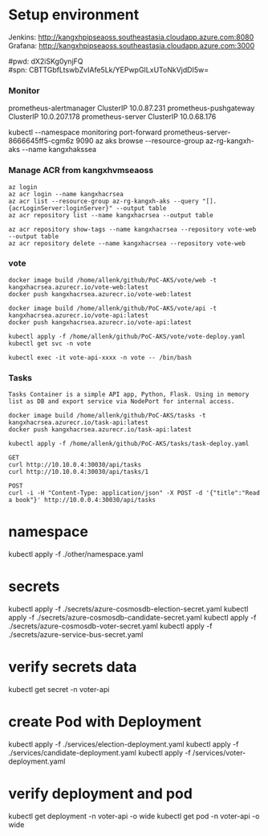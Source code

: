 # Setup environment
Jenkins: http://kangxhpipseaoss.southeastasia.cloudapp.azure.com:8080
Grafana: http://kangxhpipseaoss.southeastasia.cloudapp.azure.com:3000

#pwd: dX2iSKg0ynjFQ  
#spn: CBTTGbfLtswbZvIAfe5Lk/YEPwpGILxUToNkVjdDI5w=

### Monitor

prometheus-alertmanager         ClusterIP   10.0.87.231
prometheus-pushgateway          ClusterIP   10.0.207.178
prometheus-server               ClusterIP   10.0.68.176

kubectl --namespace monitoring port-forward prometheus-server-8666645ff5-cgm6z 9090
az aks browse --resource-group az-rg-kangxh-aks --name kangxhakssea

### Manage ACR from kangxhvmseaoss
    az login
    az acr login --name kangxhacrsea
    az acr list --resource-group az-rg-kangxh-aks --query "[].{acrLoginServer:loginServer}" --output table
    az acr repository list --name kangxhacrsea --output table

    az acr repository show-tags --name kangxhacrsea --repository vote-web --output table
    az acr repository delete --name kangxhacrsea --repository vote-web

### vote

    docker image build /home/allenk/github/PoC-AKS/vote/web -t kangxhacrsea.azurecr.io/vote-web:latest
    docker push kangxhacrsea.azurecr.io/vote-web:latest

    docker image build /home/allenk/github/PoC-AKS/vote/api -t kangxhacrsea.azurecr.io/vote-api:latest
    docker push kangxhacrsea.azurecr.io/vote-api:latest

    kubectl apply -f /home/allenk/github/PoC-AKS/vote/vote-deploy.yaml
    kubectl get svc -n vote

    kubectl exec -it vote-api-xxxx -n vote -- /bin/bash

### Tasks

    Tasks Container is a simple API app, Python, Flask. Using in memory list as DB and export service via NodePort for internal access.

    docker image build /home/allenk/github/PoC-AKS/tasks -t kangxhacrsea.azurecr.io/task-api:latest
    docker push kangxhacrsea.azurecr.io/task-api:latest

    kubectl apply -f /home/allenk/github/PoC-AKS/tasks/task-deploy.yaml

    GET
    curl http://10.10.0.4:30030/api/tasks
    curl http://10.10.0.4:30030/api/tasks/1

    POST
    curl -i -H "Content-Type: application/json" -X POST -d '{"title":"Read a book"}' http://10.0.0.4:30030/api/tasks

# namespace
kubectl apply -f ./other/namespace.yaml

# secrets
kubectl apply -f ./secrets/azure-cosmosdb-election-secret.yaml
kubectl apply -f ./secrets/azure-cosmosdb-candidate-secret.yaml
kubectl apply -f ./secrets/azure-cosmosdb-voter-secret.yaml
kubectl apply -f ./secrets/azure-service-bus-secret.yaml

# verify secrets data
kubectl get secret -n voter-api 

# create Pod with Deployment
kubectl apply -f ./services/election-deployment.yaml
kubectl apply -f ./services/candidate-deployment.yaml
kubectl apply -f /services/voter-deployment.yaml

# verify deployment and pod
kubectl get deployment -n voter-api -o wide
kubectl get pod -n voter-api -o wide









